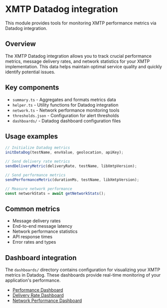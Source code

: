# XMTP Datadog integration

This module provides tools for monitoring XMTP performance metrics via Datadog integration.

## Overview

The XMTP Datadog integration allows you to track crucial performance metrics, message delivery rates, and network statistics for your XMTP implementation. This data helps maintain optimal service quality and quickly identify potential issues.

## Key components

- `summary.ts` - Aggregates and formats metrics data
- `helper.ts` - Utility functions for Datadog integration
- `network.ts` - Network performance monitoring tools
- `thresholds.json` - Configuration for alert thresholds
- `dashboards/` - Datadog dashboard configuration files

## Usage examples

```typescript
// Initialize Datadog metrics
initDataDog(testName, envValue, geolocation, apiKey);

// Send delivery rate metrics
sendDeliveryMetric(deliveryRate, testName, libXmtpVersion);

// Send performance metrics
sendPerformanceMetric(durationMs, testName, libXmtpVersion);

// Measure network performance
const networkStats = await getNetworkStats();
```

## Common metrics

- Message delivery rates
- End-to-end message latency
- Network performance statistics
- API response times
- Error rates and types

## Dashboard integration

The `dashboards/` directory contains configuration for visualizing your XMTP metrics in Datadog. These dashboards provide real-time monitoring of your application's performance.

- [Performance Dashboard](./dashboards/performance.json)
- [Delivery Rate Dashboard](./dashboards/delivery-rate.json)
- [Network Performance Dashboard](./dashboards/network-performance.json)
